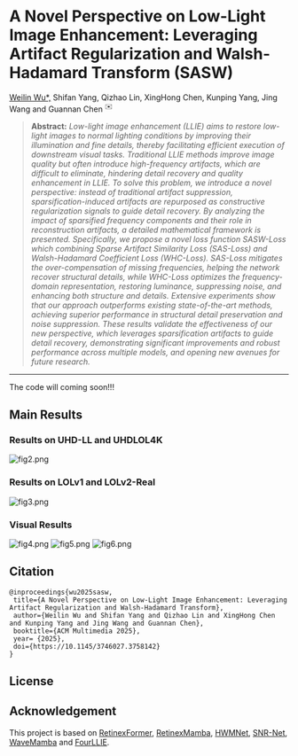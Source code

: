 # A Novel Perspective on Low-Light Image Enhancement: Leveraging Artifact Regularization and Walsh-Hadamard Transform (SASW)

<a href="https://werring.wu.github.io">Weilin Wu*,</a> Shifan Yang, Qizhao Lin, XingHong Chen, Kunping Yang, Jing Wang and Guannan Chen <sup>✉️</sup>

> **Abstract:** *Low-light image enhancement (LLIE) aims to restore low-light images to normal lighting conditions by improving their illumination and fine details, thereby facilitating efficient execution of downstream visual tasks. Traditional LLIE methods improve image quality but often introduce high-frequency artifacts, which are difficult to eliminate, hindering detail recovery and quality enhancement in LLIE.
To solve this problem, we introduce a novel perspective: instead of traditional artifact suppression, sparsification-induced artifacts are repurposed as constructive regularization signals to guide detail recovery. By analyzing the impact of sparsified frequency components and their role in reconstruction artifacts, a detailed mathematical framework is presented. Specifically, we propose a novel loss function SASW-Loss which combining Sparse Artifact Similarity Loss (SAS-Loss) and Walsh-Hadamard Coefficient Loss (WHC-Loss).
SAS-Loss mitigates the over-compensation of missing frequencies, helping the network recover structural details, while WHC-Loss optimizes the frequency-domain representation, restoring luminance, suppressing noise, and enhancing both structure and details. Extensive experiments show that our approach outperforms existing state-of-the-art methods, achieving superior performance in structural detail preservation and noise suppression. These results validate the effectiveness of our new perspective, which leverages sparsification artifacts to guide detail recovery, demonstrating significant improvements and robust performance across multiple models, and opening new avenues for future research.* 
<hr />
The code will coming soon!!!

## Main Results

### Results on UHD-LL and UHDLOL4K
![fig2.png](Figures/Fig2.png)

### Results on LOLv1 and LOLv2-Real
![fig3.png](Figures/Fig3.png)

### Visual Results
![fig4.png](Figures/Fig4.png)
![fig5.png](Figures/Fig5.png)
![fig6.png](Figures/Fig6.png)

## Citation
```
@inproceedings{wu2025sasw,
 title={A Novel Perspective on Low-Light Image Enhancement: Leveraging Artifact Regularization and Walsh-Hadamard Transform},
 author={Weilin Wu and Shifan Yang and Qizhao Lin and XingHong Chen and Kunping Yang and Jing Wang and Guannan Chen},
 booktitle={ACM Multimedia 2025},
 year= {2025},
 doi={https://10.1145/3746027.3758142}
}
```
## License

## Acknowledgement
This project is based on [RetinexFormer](), [RetinexMamba](), [HWMNet](), [SNR-Net](), [WaveMamba]() and [FourLLIE]().
